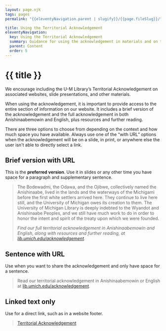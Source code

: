 ```yaml
---
layout: page.njk
tags: pages
permalink: "{{eleventyNavigation.parent | slugify}}/{{page.fileSlug}}/"

title: Using the Territorial Acknowledgement
eleventyNavigation:
  key: Using the Territorial Acknowledgement
  summary: Guidance for using the acknowledgement in materials and on the web.
  parent: Content
  order: 5
---
```


# {{ title }}

We encourage including the U-M Library’s Territorial Acknowledgement on associated websites, slide presentations, and other materials.

When using the acknowledgement, it is important to provide access to the entire section of information on our website. It includes a brief version of the acknowledgement and the full acknowledgement in both Anishinaabemowin and English, plus resources and further reading.

There are three options to choose from depending on the context and how much space you have available. Always use one of the “with URL” options when the acknowledgement will be on a slide, in print, or anywhere else the user isn't able to directly select a link.

## Brief version with URL

This is the **preferred version**. Use it in slides or any other time you have space for a paragraph and supplementary sentence.

> The Bodewadmi, the Odawa, and the Ojibwe, collectively named the Anishinaabe, lived in the lands and the waterways of the Michigami before the first white settlers arrived here. They continue to live here still, and the University of Michigan owes its creation to them. The University of Michigan Library is deeply indebted to the Wyandot and Anishinaabe Peoples, and we still have much work to do in order to honor the intent and spirit of the treaty upon which we were founded.
>
>*Find our full territorial acknowledgement in Anishinaabemowin and English, along with resources and further reading, at [lib.umich.edu/acknowledgement](http://lib.umich.edu/acknowledgement).*

## Sentence with URL

Use when you want to share the acknowledgement and only have space for a sentence.

> Read our territorial acknowledgement in Anishinaabemowin or English at [lib.umich.edu/acknowledgement](http://lib.umich.edu/acknowledgement).  

## Linked text only

Use for a direct link, such as in a website footer.

> [Territorial Acknowledgement](https://lib.umich.edu/about-us/about-library/territorial-acknowledgement)
